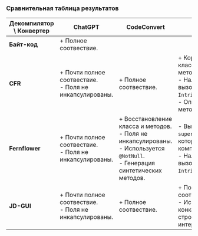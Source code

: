 ### Сравнительная таблица результатов

| **Декомпилятор \ Конвертер** | **ChatGPT**                                               | **CodeConvert**                                                                                                                      | **J2K**                                                                                       |
|------------------------------|-----------------------------------------------------------|--------------------------------------------------------------------------------------------------------------------------------------|-----------------------------------------------------------------------------------------------|
| **Байт-код**                 | + Полное соотвествие.                                     |                                                                                                                                      |                                                                                               |
| **CFR**                      | + Почти полное соотвествие.<br>- Поля не инкапсулированы. | + Полное соотвествие.                                                                                                                | + Корректный класс и методы. <br>- Наличие вызовов `Intrinsics`.<br>- Определен метод `init`. |
| **Fernflower**               | + Почти полное соотвествие.<br>- Поля не инкапсулированы. | + Восстановление класса и методов.<br>- Поля не инкапсулированы.<br>- Используется `@NotNull`.<br>- Генерация синтетических методов. | - Вызов `super()` в `init`, который не компилируется.<br>- Наличие вызовов `Intrinsics`.      |
| **JD-GUI**                   | + Почти полное соотвествие.<br>- Поля не инкапсулированы. | + Полное соотвествие.                                                                                                                | + Почти полное соотвествие.<br>- Используется конкатенация строк вместо интерполяции.         |